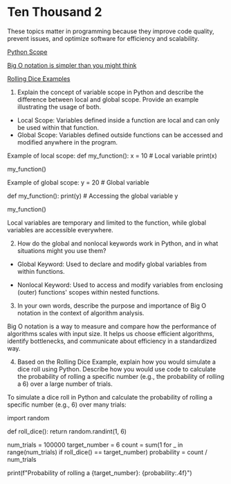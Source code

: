 # Ten Thousand 2

These topics matter in programming because they improve code quality, prevent issues, and optimize software for efficiency and scalability.

[Python Scope](https://realpython.com/python-scope-legb-rule/)

[Big O notation is simpler than you might think](https://www.youtube.com/watch?v=dNorFNlDbX0)

[Rolling Dice Examples](https://web.archive.org/web/20220608035657/https://artofproblemsolving.com/wiki/index.php/Basic_Programming_With_Python#Random)

1. Explain the concept of variable scope in Python and describe the difference between local and global scope. Provide an example illustrating the usage of both.

* Local Scope: 
Variables defined inside a function are local and can only be used within that function.
* Global Scope:
Variables defined outside functions can be accessed and modified anywhere in the program.

Example of local scope:
def my_function():
    x = 10  # Local variable
    print(x)

my_function()

Example of global scope:
y = 20  # Global variable

def my_function():
    print(y)  # Accessing the global variable y

my_function()

Local variables are temporary and limited to the function, while global variables are accessible everywhere.

2. How do the global and nonlocal keywords work in Python, and in what situations might you use them?

* Global Keyword: Used to declare and modify global variables from within functions.

* Nonlocal Keyword: Used to access and modify variables from enclosing (outer) functions' scopes within nested functions.

3. In your own words, describe the purpose and importance of Big O notation in the context of algorithm analysis.

Big O notation is a way to measure and compare how the performance of algorithms scales with input size. It helps us choose efficient algorithms, identify bottlenecks, and communicate about efficiency in a standardized way.

4. Based on the Rolling Dice Example, explain how you would simulate a dice roll using Python. Describe how you would use code to calculate the probability of rolling a specific number (e.g., the probability of rolling a 6) over a large number of trials.

To simulate a dice roll in Python and calculate the probability of rolling a specific number (e.g., 6) over many trials:

import random

def roll_dice():
    return random.randint(1, 6)

num_trials = 100000
target_number = 6
count = sum(1 for _ in range(num_trials) if roll_dice() == target_number)
probability = count / num_trials

print(f"Probability of rolling a {target_number}: {probability:.4f}")